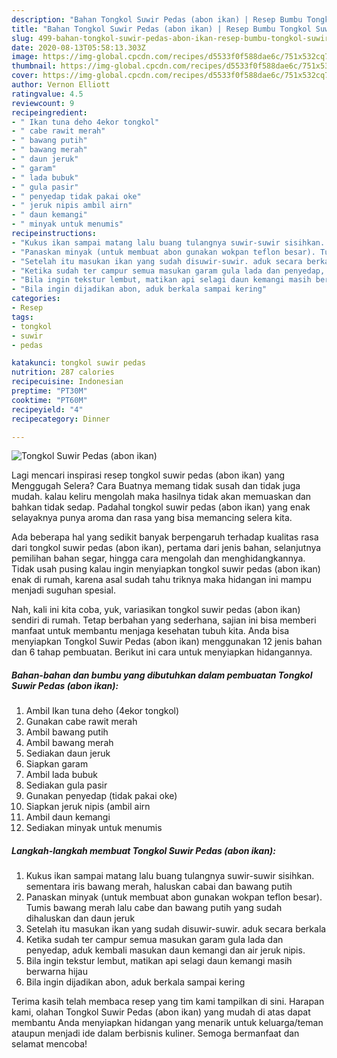 ```yaml
---
description: "Bahan Tongkol Suwir Pedas (abon ikan) | Resep Bumbu Tongkol Suwir Pedas (abon ikan) Yang Lezat Sekali"
title: "Bahan Tongkol Suwir Pedas (abon ikan) | Resep Bumbu Tongkol Suwir Pedas (abon ikan) Yang Lezat Sekali"
slug: 499-bahan-tongkol-suwir-pedas-abon-ikan-resep-bumbu-tongkol-suwir-pedas-abon-ikan-yang-lezat-sekali
date: 2020-08-13T05:58:13.303Z
image: https://img-global.cpcdn.com/recipes/d5533f0f588dae6c/751x532cq70/tongkol-suwir-pedas-abon-ikan-foto-resep-utama.jpg
thumbnail: https://img-global.cpcdn.com/recipes/d5533f0f588dae6c/751x532cq70/tongkol-suwir-pedas-abon-ikan-foto-resep-utama.jpg
cover: https://img-global.cpcdn.com/recipes/d5533f0f588dae6c/751x532cq70/tongkol-suwir-pedas-abon-ikan-foto-resep-utama.jpg
author: Vernon Elliott
ratingvalue: 4.5
reviewcount: 9
recipeingredient:
- " Ikan tuna deho 4ekor tongkol"
- " cabe rawit merah"
- " bawang putih"
- " bawang merah"
- " daun jeruk"
- " garam"
- " lada bubuk"
- " gula pasir"
- " penyedap tidak pakai oke"
- " jeruk nipis ambil airn"
- " daun kemangi"
- " minyak untuk menumis"
recipeinstructions:
- "Kukus ikan sampai matang lalu buang tulangnya suwir-suwir sisihkan. sementara iris bawang merah, haluskan cabai dan bawang putih"
- "Panaskan minyak (untuk membuat abon gunakan wokpan teflon besar). Tumis bawang merah lalu cabe dan bawang putih yang sudah dihaluskan dan daun jeruk"
- "Setelah itu masukan ikan yang sudah disuwir-suwir. aduk secara berkala"
- "Ketika sudah ter campur semua masukan garam gula lada dan penyedap, aduk kembali masukan daun kemangi dan air jeruk nipis."
- "Bila ingin tekstur lembut, matikan api selagi daun kemangi masih berwarna hijau"
- "Bila ingin dijadikan abon, aduk berkala sampai kering"
categories:
- Resep
tags:
- tongkol
- suwir
- pedas

katakunci: tongkol suwir pedas 
nutrition: 287 calories
recipecuisine: Indonesian
preptime: "PT30M"
cooktime: "PT60M"
recipeyield: "4"
recipecategory: Dinner

---
```



![Tongkol Suwir Pedas (abon ikan)](https://img-global.cpcdn.com/recipes/d5533f0f588dae6c/751x532cq70/tongkol-suwir-pedas-abon-ikan-foto-resep-utama.jpg)

Lagi mencari inspirasi resep tongkol suwir pedas (abon ikan) yang Menggugah Selera? Cara Buatnya memang tidak susah dan tidak juga mudah. kalau keliru mengolah maka hasilnya tidak akan memuaskan dan bahkan tidak sedap. Padahal tongkol suwir pedas (abon ikan) yang enak selayaknya punya aroma dan rasa yang bisa memancing selera kita.

Ada beberapa hal yang sedikit banyak berpengaruh terhadap kualitas rasa dari tongkol suwir pedas (abon ikan), pertama dari jenis bahan, selanjutnya pemilihan bahan segar, hingga cara mengolah dan menghidangkannya. Tidak usah pusing kalau ingin menyiapkan tongkol suwir pedas (abon ikan) enak di rumah, karena asal sudah tahu triknya maka hidangan ini mampu menjadi suguhan spesial.




Nah, kali ini kita coba, yuk, variasikan tongkol suwir pedas (abon ikan) sendiri di rumah. Tetap berbahan yang sederhana, sajian ini bisa memberi manfaat untuk membantu menjaga kesehatan tubuh kita. Anda bisa menyiapkan Tongkol Suwir Pedas (abon ikan) menggunakan 12 jenis bahan dan 6 tahap pembuatan. Berikut ini cara untuk menyiapkan hidangannya.

<!--inarticleads1-->

##### Bahan-bahan dan bumbu yang dibutuhkan dalam pembuatan Tongkol Suwir Pedas (abon ikan):

1. Ambil  Ikan tuna deho (4ekor tongkol)
1. Gunakan  cabe rawit merah
1. Ambil  bawang putih
1. Ambil  bawang merah
1. Sediakan  daun jeruk
1. Siapkan  garam
1. Ambil  lada bubuk
1. Sediakan  gula pasir
1. Gunakan  penyedap (tidak pakai oke)
1. Siapkan  jeruk nipis (ambil airn
1. Ambil  daun kemangi
1. Sediakan  minyak untuk menumis




<!--inarticleads2-->

##### Langkah-langkah membuat Tongkol Suwir Pedas (abon ikan):

1. Kukus ikan sampai matang lalu buang tulangnya suwir-suwir sisihkan. sementara iris bawang merah, haluskan cabai dan bawang putih
1. Panaskan minyak (untuk membuat abon gunakan wokpan teflon besar). Tumis bawang merah lalu cabe dan bawang putih yang sudah dihaluskan dan daun jeruk
1. Setelah itu masukan ikan yang sudah disuwir-suwir. aduk secara berkala
1. Ketika sudah ter campur semua masukan garam gula lada dan penyedap, aduk kembali masukan daun kemangi dan air jeruk nipis.
1. Bila ingin tekstur lembut, matikan api selagi daun kemangi masih berwarna hijau
1. Bila ingin dijadikan abon, aduk berkala sampai kering




Terima kasih telah membaca resep yang tim kami tampilkan di sini. Harapan kami, olahan Tongkol Suwir Pedas (abon ikan) yang mudah di atas dapat membantu Anda menyiapkan hidangan yang menarik untuk keluarga/teman ataupun menjadi ide dalam berbisnis kuliner. Semoga bermanfaat dan selamat mencoba!
